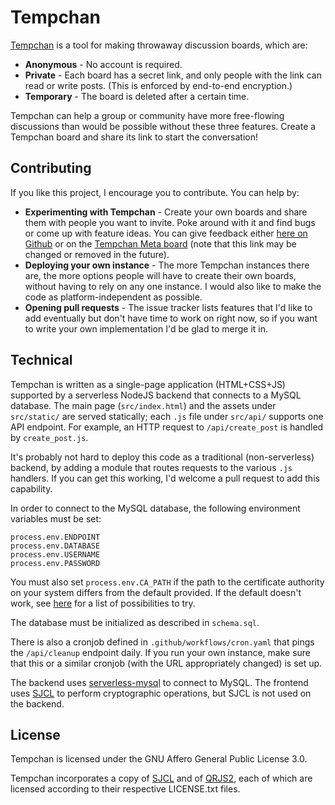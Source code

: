 # Tempchan

[Tempchan](https://tempchan.com) is a tool for making throwaway discussion boards, which are:

* **Anonymous** - No account is required.
* **Private** - Each board has a secret link, and only people with the link can read or write posts. (This is enforced by end-to-end encryption.)
* **Temporary** - The board is deleted after a certain time.

Tempchan can help a group or community have more free-flowing discussions than would be possible without these three features. Create a Tempchan board and share its link to start the conversation!


## Contributing

If you like this project, I encourage you to contribute. You can help by:

* **Experimenting with Tempchan** - Create your own boards and share them with people you want to invite. Poke around with it and find bugs or come up with feature ideas. You can give feedback either [here on Github](https://github.com/zeptocosm/tempchan/issues) or on the [Tempchan Meta board](https://tempchan.com/#aRqEd2RYrbB9mibNDwQhbzNFD) (note that this link may be changed or removed in the future).
* **Deploying your own instance** - The more Tempchan instances there are, the more options people will have to create their own boards, without having to rely on any one instance. I would also like to make the code as platform-independent as possible.
* **Opening pull requests** - The issue tracker lists features that I'd like to add eventually but don't have time to work on right now, so if you want to write your own implementation I'd be glad to merge it in.


## Technical

Tempchan is written as a single-page application (HTML+CSS+JS) supported by a serverless NodeJS backend that connects to a MySQL database. The main page (`src/index.html`) and the assets under `src/static/` are served statically; each `.js` file under `src/api/` supports one API endpoint. For example, an HTTP request to `/api/create_post` is handled by `create_post.js`.

It's probably not hard to deploy this code as a traditional (non-serverless) backend, by adding a module that routes requests to the various `.js` handlers. If you can get this working, I'd welcome a pull request to add this capability.

In order to connect to the MySQL database, the following environment variables must be set:

```
process.env.ENDPOINT
process.env.DATABASE
process.env.USERNAME
process.env.PASSWORD
```

You must also set `process.env.CA_PATH` if the path to the certificate authority on your system differs from the default provided. If the default doesn't work, see [here](https://docs.planetscale.com/reference/secure-connections#ca-root-configuration) for a list of possibilities to try.

The database must be initialized as described in `schema.sql`.

There is also a cronjob defined in `.github/workflows/cron.yaml` that pings the `/api/cleanup` endpoint daily. If you run your own instance, make sure that this or a similar cronjob (with the URL appropriately changed) is set up.

The backend uses [serverless-mysql](https://www.npmjs.com/package/serverless-mysql) to connect to MySQL. The frontend uses [SJCL](https://github.com/bitwiseshiftleft/sjcl) to perform cryptographic operations, but SJCL is not used on the backend.

## License

Tempchan is licensed under the GNU Affero General Public License 3.0.

Tempchan incorporates a copy of [SJCL](https://github.com/bitwiseshiftleft/sjcl) and of [QRJS2](https://github.com/englishextra/qrjs2), each of which are licensed according to their respective LICENSE.txt files.
